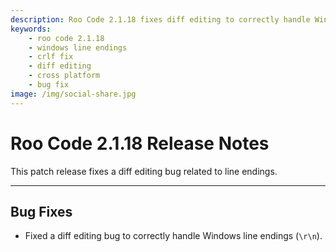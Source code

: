 ```yaml
---
description: Roo Code 2.1.18 fixes diff editing to correctly handle Windows line endings (CRLF), ensuring cross-platform compatibility.
keywords:
    - roo code 2.1.18
    - windows line endings
    - crlf fix
    - diff editing
    - cross platform
    - bug fix
image: /img/social-share.jpg
---
```


# Roo Code 2.1.18 Release Notes

This patch release fixes a diff editing bug related to line endings.

---

## Bug Fixes

- Fixed a diff editing bug to correctly handle Windows line endings (`\r\n`).
